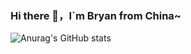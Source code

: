 ### Hi there 👋，I`m Bryan from China~
![Anurag's GitHub stats](https://github-readme-stats.vercel.app/api?username=DaZuiZui&count_private=true)
 
